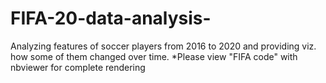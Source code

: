 # FIFA-20-data-analysis-
Analyzing features of soccer players from 2016 to 2020 and providing viz. how some of them changed over time.
*Please view "FIFA code" with nbviewer for complete rendering
